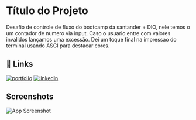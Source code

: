 
# Título do Projeto

Desafio de controle de fluxo do bootcamp da santander + DIO,
nele temos o um contador de numero via input.
Caso o usuario entre com valores invalidos lançamos uma excessão.
Dei um toque final na impressao do terminal usando ASCI para destacar cores.


## 🔗 Links
[![portfolio](https://img.shields.io/badge/my_portfolio-000?style=for-the-badge&logo=ko-fi&logoColor=white)](https://linktr.ee/guridatipoa)
[![linkedin](https://img.shields.io/badge/linkedin-0A66C2?style=for-the-badge&logo=linkedin&logoColor=white)](hhttps://www.linkedin.com/in/bruno-hoinacki-035134175/)



## Screenshots

![App Screenshot](https://via.placeholder.com/468x300?text=App+Screenshot+Here)

